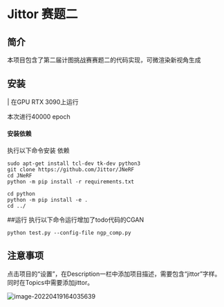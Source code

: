 
# Jittor 赛题二



## 简介

本项目包含了第二届计图挑战赛赛题二的代码实现，可微渲染新视角生成

## 安装 
| 在GPU RTX 3090上运行

本次进行40000 epoch
 
#### 安装依赖
执行以下命令安装 依赖
```
sudo apt-get install tcl-dev tk-dev python3
git clone https://github.com/Jittor/JNeRF
cd JNeRF 
python -m pip install -r requirements.txt

cd python
python -m pip install -e .
cd ../
```

##运行
执行以下命令运行增加了todo代码的CGAN
```
python test.py --config-file ngp_comp.py
```

## 注意事项

点击项目的“设置”，在Description一栏中添加项目描述，需要包含“jittor”字样。同时在Topics中需要添加jittor。

![image-20220419164035639](https://s3.bmp.ovh/imgs/2022/04/19/6a3aa627eab5f159.png)